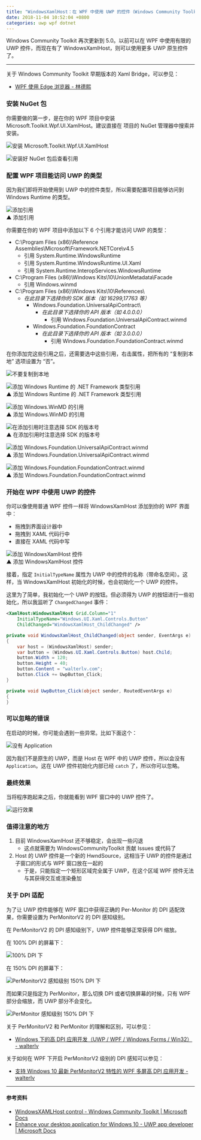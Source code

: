 ```yaml
---
title: "WindowsXamlHost：在 WPF 中使用 UWP 的控件（Windows Community Toolkit）"
date: 2018-11-04 10:52:04 +0800
categories: uwp wpf dotnet
---
```


Windows Community Toolkit 再次更新到 5.0。以前可以在 WPF 中使用有限的 UWP 控件，而现在有了 WindowsXamlHost，则可以使用更多 UWP 原生控件了。

---

关于 Windows Community Toolkit 早期版本的 Xaml Bridge，可以参见：

- [WPF 使用 Edge 浏览器 - 林德熙](https://lindexi.gitee.io/post/WPF-%E4%BD%BF%E7%94%A8-Edge-%E6%B5%8F%E8%A7%88%E5%99%A8.html)

<div id="toc"></div>

### 安装 NuGet 包

你需要做的第一步，是在你的 WPF 项目中安装 Microsoft.Toolkit.Wpf.UI.XamlHost。建议直接在 项目的 NuGet 管理器中搜索并安装。

![安装 Microsoft.Toolkit.Wpf.UI.XamlHost](/static/posts/2018-11-04-09-34-39.png)

![安装好 NuGet 包后查看引用](/static/posts/2018-11-04-09-43-24.png)

### 配置 WPF 项目能访问 UWP 的类型

因为我们即将开始使用到 UWP 中的控件类型，所以需要配置项目能够访问到 Windows Runtime 的类型。

![添加引用](/static/posts/2018-11-04-09-56-19.png)  
▲ 添加引用

你需要在你的 WPF 项目中添加以下 6 个引用才能访问 UWP 的类型：

- C:\Program Files (x86)\Reference Assemblies\Microsoft\Framework\.NETCore\v4.5
    - 引用 System.Runtime.WindowsRuntime
    - 引用 System.Runtime.WindowsRuntime.UI.Xaml
    - 引用 System.Runtime.InteropServices.WindowsRuntime
- C:\Program Files (x86)\Windows Kits\10\UnionMetadata\Facade
    - 引用 Windows.winmd
- C:\Program Files (x86)\Windows Kits\10\References\
    - *在此目录下选择你的 SDK 版本（如 16299,17763 等）*
        - Windows.Foundation.UniversalApiContract\
            - *在此目录下选择你的 API 版本（如 4.0.0.0）*
                - 引用 Windows.Foundation.UniversalApiContract.winmd
        - Windows.Foundation.FoundationContract
            - *在此目录下选择你的 API 版本（如 3.0.0.0）*
                - 引用 Windows.Foundation.FoundationContract.winmd
                
在你添加完这些引用之后，还需要选中这些引用，右击属性，把所有的 “复制到本地” 选项设置为 “否”。

![不要复制到本地](/static/posts/2018-11-04-10-10-16.png)

![添加 Windows Runtime 的 .NET Framework 类型引用](/static/posts/2018-11-04-09-57-03.png)  
▲ 添加 Windows Runtime 的 .NET Framework 类型引用

![添加 Windows.WinMD 的引用](/static/posts/2018-11-04-09-57-44.png)  
▲ 添加 Windows.WinMD 的引用

![在添加引用时注意选择 SDK 的版本号](/static/posts/2018-11-04-09-58-07.png)  
▲ 在添加引用时注意选择 SDK 的版本号

![添加 Windows.Foundation.UniversalApiContract.winmd](/static/posts/2018-11-04-09-58-41.png)  
▲ 添加 Windows.Foundation.UniversalApiContract.winmd

![添加 Windows.Foundation.FoundationContract.winmd](/static/posts/2018-11-04-09-58-54.png)  
▲ 添加 Windows.Foundation.FoundationContract.winmd

### 开始在 WPF 中使用 UWP 的控件

你可以像使用普通 WPF 控件一样将 WindowsXamlHost 添加到你的 WPF 界面中：

- 拖拽到界面设计器中
- 拖拽到 XAML 代码行中
- 直接在 XAML 代码中写

![添加 WindowsXamlHost 控件](/static/posts/2018-11-04-10-17-54.png)  
▲ 添加 WindowsXamlHost 控件

接着，指定 `InitialTypeName` 属性为 UWP 中的控件的名称（带命名空间）。这样，当 WindowsXamlHost 初始化的时候，也会初始化一个 UWP 的控件。

这里为了简单，我初始化一个 UWP 的按钮。但必须得为 UWP 的按钮进行一些初始化，所以我监听了 `ChangedChanged` 事件：

```xml
<XamlHost:WindowsXamlHost Grid.Column="1"
    InitialTypeName="Windows.UI.Xaml.Controls.Button"
    ChildChanged="WindowsXamlHost_ChildChanged" />
```

```csharp
private void WindowsXamlHost_ChildChanged(object sender, EventArgs e)
{
    var host = (WindowsXamlHost) sender;
    var button = (Windows.UI.Xaml.Controls.Button) host.Child;
    button.Width = 120;
    button.Height = 40;
    button.Content = "walterlv.com";
    button.Click += UwpButton_Click;
}

private void UwpButton_Click(object sender, RoutedEventArgs e)
{
}
```

### 可以忽略的错误

在启动的时候，你可能会遇到一些异常。比如下面这个：

![没有 Application](/static/posts/2018-11-04-10-33-27.png)

因为我们不是原生的 UWP，而是 Host 在 WPF 中的 UWP 控件，所以会没有 `Application`。这在 UWP 控件初始化内部已经 `catch` 了，所以你可以忽略。

### 最终效果

当将程序跑起来之后，你就能看到 WPF 窗口中的 UWP 控件了。

![运行效果](/static/posts/2018-11-04-uwp-button-in-wpf-window.gif)

### 值得注意的地方

1. 目前 WindowsXamlHost 还不够稳定，会出现一些闪退
    - 这点就需要为 WindowsCommunityToolkit 贡献 Issues 或代码了
1. Host 的 UWP 控件是一个新的 HwndSource，这相当于 UWP 的控件是通过子窗口的形式与 WPF 窗口放在一起的
    - 于是，只能指定一个矩形区域完全属于 UWP，在这个区域 WPF 控件无法与其获得交互或渲染叠加

### 关于 DPI 适配

为了让 UWP 控件能够在 WPF 窗口中获得正确的 Per-Monitor 的 DPI 适配效果，你需要设置为 PerMonitorV2 的 DPI 感知级别。

在 PerMonitorV2 的 DPI 感知级别下，UWP 控件能够正常获得 DPI 缩放。

在 100% DPI 的屏幕下：

![100% DPI 下](/static/posts/2018-11-04-10-46-46.png)

在 150% DPI 的屏幕下：

![PerMonitorV2 感知级别 150% DPI 下](/static/posts/2018-11-04-10-46-49.png)

而如果只是指定为 PerMonitor，那么切换 DPI 或者切换屏幕的时候，只有 WPF 部分会缩放，而 UWP 部分不会变化。

![PerMonitor 感知级别 150% DPI 下](/static/posts/2018-11-04-10-48-07.png)

关于 PerMonitorV2 和 PerMonitor 的理解和区别，可以参见：

- [Windows 下的高 DPI 应用开发（UWP / WPF / Windows Forms / Win32） - walterlv](https://walterlv.com/post/windows-high-dpi-development.html)

关于如何在 WPF 下开启 PerMonitorV2 级别的 DPI 感知可以参见：

- [支持 Windows 10 最新 PerMonitorV2 特性的 WPF 多屏高 DPI 应用开发 - walterlv](https://walterlv.com/post/windows-high-dpi-development-for-wpf.html)

---

#### 参考资料

- [WindowsXAMLHost control - Windows Community Toolkit | Microsoft Docs](https://docs.microsoft.com/en-us/windows/communitytoolkit/controls/wpf-winforms/windowsxamlhost)
- [Enhance your desktop application for Windows 10 - UWP app developer | Microsoft Docs](https://docs.microsoft.com/en-us/windows/uwp/porting/desktop-to-uwp-enhance#first-set-up-your-project)
